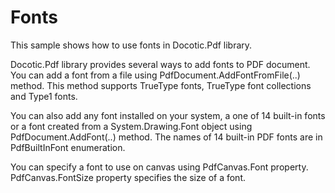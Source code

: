 # Fonts
This sample shows how to use fonts in Docotic.Pdf library.

Docotic.Pdf library provides several ways to add fonts to PDF document. You can add a font from a file using PdfDocument.AddFontFromFile(..) method. This method supports TrueType fonts, TrueType font collections and Type1 fonts.

You can also add any font installed on your system, a one of 14 built-in fonts or a font created from a System.Drawing.Font object using PdfDocument.AddFont(..) method. The names of 14 built-in PDF fonts are in PdfBuiltInFont enumeration. 

You can specify a font to use on canvas using PdfCanvas.Font property. PdfCanvas.FontSize property specifies the size of a font.